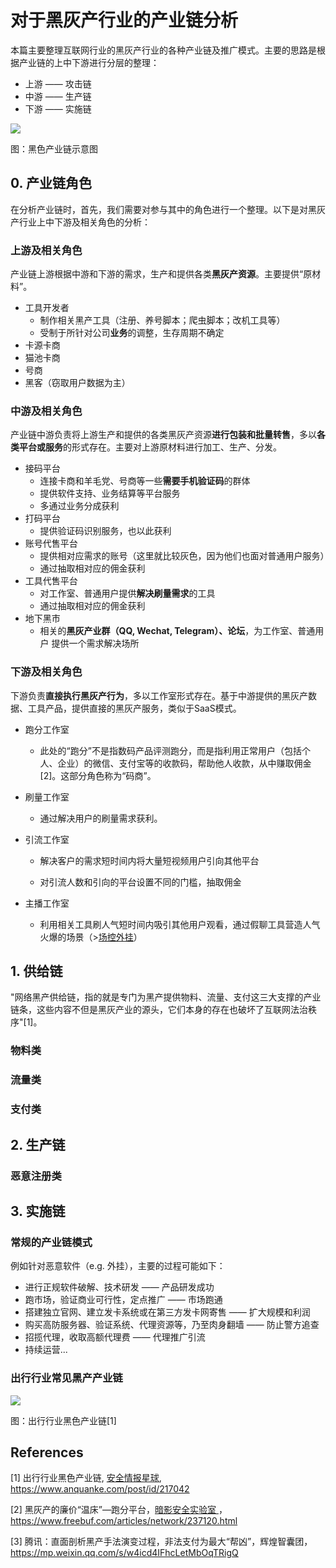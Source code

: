 # 对于黑灰产行业的产业链分析

本篇主要整理互联网行业的黑灰产行业的各种产业链及推广模式。主要的思路是根据产业链的上中下游进行分层的整理：

-   上游 —— 攻击链
-   中游 —— 生产链
-   下游 —— 实施链

![](https://image-host-toky.oss-cn-shanghai.aliyuncs.com/20201010203611.png)

图：黑色产业链示意图



## 0. 产业链角色

在分析产业链时，首先，我们需要对参与其中的角色进行一个整理。以下是对黑灰产行业上中下游及相关角色的分析：

### 上游及相关角色

产业链上游根据中游和下游的需求，生产和提供各类**黑灰产资源**。主要提供“原材料”。

- 工具开发者
    - 制作相关黑产工具（注册、养号脚本；爬虫脚本；改机工具等）
    - 受制于所针对公司**业务**的调整，生存周期不确定
- 卡源卡商
- 猫池卡商
- 号商
- 黑客（窃取用户数据为主）

### 中游及相关角色

产业链中游负责将上游生产和提供的各类黑灰产资源**进行包装和批量转售**，多以**各类平台或服务**的形式存在。主要对上游原材料进行加工、生产、分发。

- 接码平台
    - 连接卡商和羊毛党、号商等一些**需要手机验证码**的群体
    - 提供软件支持、业务结算等平台服务
    - 多通过业务分成获利
- 打码平台
    - 提供验证码识别服务，也以此获利
- 账号代售平台
    - 提供相对应需求的账号（这里就比较灰色，因为他们也面对普通用户服务）
    - 通过抽取相对应的佣金获利
- 工具代售平台
    - 对工作室、普通用户提供**解决刷量需求**的工具
    - 通过抽取相对应的佣金获利
- 地下黑市
    - 相关的**黑灰产业群（QQ, Wechat, Telegram）、论坛**，为工作室、普通用户 提供一个需求解决场所

### 下游及相关角色

下游负责**直接执行黑灰产行为**，多以工作室形式存在。基于中游提供的黑灰产数据、工具产品，提供直接的黑灰产服务，类似于SaaS模式。

-   跑分工作室
    -   此处的“跑分”不是指数码产品评测跑分，而是指利用正常用户（包括个人、企业）的微信、支付宝等的收款码，帮助他人收款，从中赚取佣金[2]。这部分角色称为“码商”。

- 刷量工作室
    - 通过解决用户的刷量需求获利。

- 引流工作室
    - 解决客户的需求短时间内将大量短视频用户引向其他平台

    - 对引流人数和引向的平台设置不同的门槛，抽取佣金

- 主播工作室
    -   利用相关工具刷人气短时间内吸引其他用户观看，通过假聊工具营造人气火爆的场景（>[场控外挂](http://127.0.0.1:8000/0x2_%E9%BB%91%E7%81%B0%E4%BA%A7%E7%A0%94%E7%A9%B6/2x5_%E9%BB%91%E7%81%B0%E4%BA%A7%E5%BD%A2%E5%BC%8F/#_1)）



## 1.  供给链

"网络黑产供给链，指的就是专门为黑产提供物料、流量、支付这三大支撑的产业链条，这些内容不但是黑灰产业的源头，它们本身的存在也破坏了互联网法治秩序"[1]。

### 物料类



### 流量类



### 支付类



## 2. 生产链

### 恶意注册类



## 3. 实施链

### 常规的产业链模式

例如针对恶意软件（e.g. 外挂），主要的过程可能如下：

-   进行正规软件破解、技术研发 —— 产品研发成功
-   跑市场，验证商业可行性，定点推广 —— 市场跑通
-   搭建独立官网、建立发卡系统或在第三方发卡网寄售 —— 扩大规模和利润
-   购买高防服务器、验证系统、代理资源等，乃至肉身翻墙 —— 防止警方追查
-   招揽代理，收取高额代理费 —— 代理推广引流
-   持续运营...



### 出行行业常见黑产产业链

![](https://image-host-toky.oss-cn-shanghai.aliyuncs.com/20200928074530.png)

图：出行行业黑色产业链[1]









## References

\[1] 出行行业黑色产业链, [安全情报星球](https://www.anquanke.com/member/153393), https://www.anquanke.com/post/id/217042

\[2] 黑灰产的廉价“温床”—跑分平台，[暗影安全实验室 ](https://www.freebuf.com/author/暗影安全实验室)，https://www.freebuf.com/articles/network/237120.html

\[3] 腾讯：直面剖析黑产手法演变过程，非法支付为最大“帮凶”，辉煌智囊团，https://mp.weixin.qq.com/s/w4icd4IFhcLetMbOqTRigQ